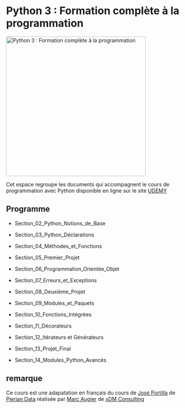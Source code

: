 # Python 3 : Formation complète à la programmation

<img src="https://img-a.udemycdn.com/course/750x422/1067008_26b6_4.jpg" width="380" alt="Python 3 : Formation complète à la programmation" align="center">

Cet espace regroupe les documents qui accompagnent le cours de programmation avec Python disponible en ligne sur le site [UDEMY](https://www.udemy.com/course/python-formation-intensive-a-la-programmation/?referralCode=B0B80849C6B1A202A0FF) 

## Programme

  * Section_02_Python_Notions_de_Base
  * Section_03_Python_Déclarations
  * Section_04_Méthodes_et_Fonctions 
  
  * Section_05_Premier_Projet 	
  
  * Section_06_Programmation_Orientée_Objet 	
  * Section_07_Erreurs_et_Exceptions 	
  
  * Section_08_Deuxième_Projet 	
  
  * Section_09_Modules_et_Paquets 	
  * Section_10_Fonctions_Intégrées 	
  * Section_11_Décorateurs 	
  * Section_12_Itérateurs et Générateurs 	
  
  * Section_13_Projet_Final 	
  
  * Section_14_Modules_Python_Avancés 	


## remarque

Ce cours est une adapatation en français du cours de [José Portilla](https://www.udemy.com/user/joseportilla/) de [Pierian Data](https://www.udemy.com/user/pierian-data-international/) réalisée par [Marc Augier](https://www.udemy.com/user/marcaugier/) de [xDM Consulting](http://www.xdm-consulting.fr/formation/formations-udemy/)
